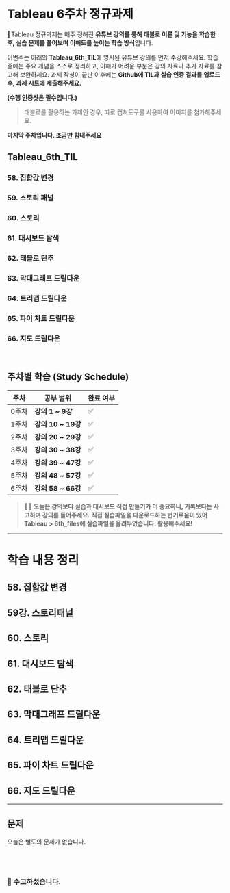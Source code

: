 # Tableau 6주차 정규과제

📌Tableau 정규과제는 매주 정해진 **유튜브 강의를 통해 태블로 이론 및 기능을 학습한 후, 실습 문제를 풀어보며 이해도를 높이는 학습 방식**입니다. 

이번주는 아래의 **Tableau_6th_TIL**에 명시된 유튜브 강의를 먼저 수강해주세요. 학습 중에는 주요 개념을 스스로 정리하고, 이해가 어려운 부분은 강의 자료나 추가 자료를 참고해 보완하세요. 과제 작성이 끝난 이후에는 **Github에 TIL과 실습 인증 결과를 업로드 후, 과제 시트에 제출해주세요.**



**(수행 인증샷은 필수입니다.)** 

> 태블로를 활용하는 과제인 경우, 따로 캡쳐도구를 사용하여 이미지를 첨가해주세요.

**마지막 주차입니다. 조금만 힘내주세요**



## Tableau_6th_TIL

### 58. 집합값 변경

### 59. 스토리 패널

### 60. 스토리

### 61. 대시보드 탐색

### 62. 태블로 단추

### 63. 막대그래프 드릴다운

### 64. 트리맵 드릴다운

### 65. 파이 차트 드릴다운

### 66. 지도 드릴다운



<br>

## 주차별 학습 (Study Schedule)

| 주차  | 공부 범위          | 완료 여부 |
| ----- | ------------------ | --------- |
| 0주차 | **강의 1 ~ 9강**   | ✅         |
| 1주차 | **강의 10 ~ 19강** | ✅         |
| 2주차 | **강의 20 ~ 29강** | ✅         |
| 3주차 | **강의 30 ~ 38강** | ✅         |
| 4주차 | **강의 39 ~ 47강** | ✅         |
| 5주차 | **강의 48 ~ 57강** | ✅         |
| 6주차 | **강의 58 ~ 66강** | ✅         |

> **🧞‍♀️ 오늘은 강의보다 실습과 대시보드 직접 만들기가 더 중요하니, 기록보다는 사고하며 강의를 들어주세요.**
> **직접 실습파일을 다운로드하는 번거로움이 있어 Tableau > 6th_files에 실습파일을 올려두었습니다. 활용해주세요!**



<!-- 여기까진 그대로 둬 주세요-->



---

# 학습 내용 정리

## 58. 집합값 변경

<!-- 집합값 변경 강의에서 알게 된 점을 적어주세요 -->



## 59강. 스토리패널

<!-- 스토리패널 강의에서 알게 된 점을 적어주세요 -->



## 60. 스토리

<!-- 알게 된 점을 적고, 아래 질문에 답해보세요 :) -->



## 61. 대시보드 탐색

<!-- 대시보드 탐색 강의에서 알게 된 점을 적어주세요 -->



## 62. 태블로 단추

<!-- 태블로 단추 강의에서 알게 된 점을 적어주세요 -->



## 63. 막대그래프 드릴다운

<!-- 막대그래프 드릴다운에 대해 알게 된 점을 적어주세요 -->



## 64. 트리맵 드릴다운

<!-- 트리맵 드릴다운에 대해 알게 된 점을 적어주세요 -->



## 65. 파이 차트 드릴다운

<!-- 파일 차트 드릴다운에 대해 알게 된 점을 적어주세요 -->



## 66. 지도 드릴다운

<!-- 지도 드릴다운에 대해 알게 된 점을 적어주세요 -->

---

## 문제

오늘은 별도의 문제가 없습니다.



<!-- 한 학기동안 Tableau 과제를 수행하느라 고생 많으셨습니다. 많이 부족했던 과제일 수 있지만, 과제를 하면서 Tableau 지식이 성장했었다면 좋겠습니다. 아직 강의 영상이 남아있기는 하지만, 정규 과제는 66강까지 다루고, 그 이후에는 학회원분들 재량껏 공부해주시면 됩니다! -->

<br>

<br>

### 🎉 수고하셨습니다.